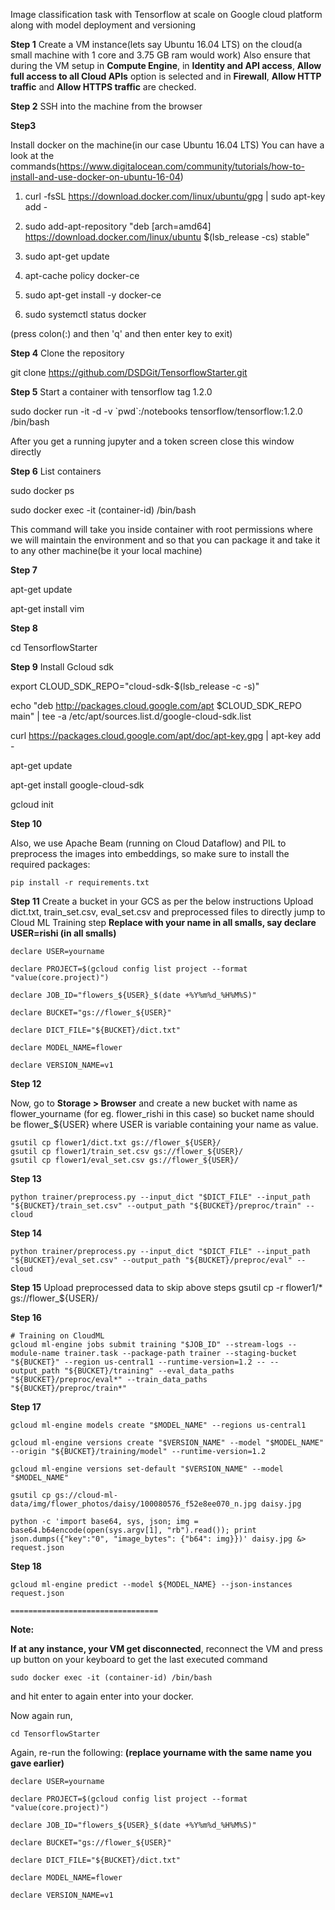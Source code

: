 Image classification task with Tensorflow at scale on Google cloud platform along with model deployment and versioning


**Step 1**
Create a VM instance(lets say Ubuntu 16.04 LTS) on the cloud(a small machine with 1 core and 3.75 GB ram would work)
Also ensure that during the VM setup in **Compute Engine**, in **Identity and API access**, **Allow full access to all Cloud APIs** option is selected and in **Firewall**, **Allow HTTP traffic** and **Allow HTTPS traffic** are checked.

**Step 2**
SSH into the machine from the browser

**Step3**

Install docker on the machine(in our case Ubuntu 16.04 LTS)
You can have a look at the commands(https://www.digitalocean.com/community/tutorials/how-to-install-and-use-docker-on-ubuntu-16-04)

1. curl -fsSL https://download.docker.com/linux/ubuntu/gpg | sudo apt-key add -

2. sudo add-apt-repository "deb [arch=amd64] https://download.docker.com/linux/ubuntu $(lsb_release -cs) stable"

3. sudo apt-get update

4. apt-cache policy docker-ce

5. sudo apt-get install -y docker-ce

6. sudo systemctl status docker

(press colon(:) and then 'q' and then enter key to exit)


**Step 4**
Clone the repository

git clone https://github.com/DSDGit/TensorflowStarter.git


**Step 5**
Start a container with tensorflow tag 1.2.0

sudo docker run -it -d -v \`pwd\`:/notebooks tensorflow/tensorflow:1.2.0 /bin/bash

After you get a running jupyter and a token screen close this window directly

**Step 6**
List containers

sudo docker ps

sudo docker exec -it (container-id) /bin/bash

This command will take you inside container with root permissions where we will maintain the environment and so that you can package it and take it to any other machine(be it your local machine)

**Step 7**

apt-get update

apt-get install vim

**Step 8**

cd TensorflowStarter

**Step 9**
Install Gcloud sdk

export CLOUD_SDK_REPO="cloud-sdk-$(lsb_release -c -s)"

echo "deb http://packages.cloud.google.com/apt $CLOUD_SDK_REPO main" | tee -a /etc/apt/sources.list.d/google-cloud-sdk.list

curl https://packages.cloud.google.com/apt/doc/apt-key.gpg | apt-key add -

apt-get update

apt-get install google-cloud-sdk

gcloud init

**Step 10**

Also, we use Apache Beam (running on Cloud Dataflow) and PIL to preprocess the images into embeddings, so make sure to install the required packages:
```
pip install -r requirements.txt
```

**Step 11**
Create a bucket in your GCS as per the below instructions
Upload dict.txt, train_set.csv, eval_set.csv and preprocessed files to directly jump to Cloud ML Training step
**Replace with your name in all smalls, say declare USER=rishi (in all smalls)**
```
declare USER=yourname
```
```
declare PROJECT=$(gcloud config list project --format "value(core.project)")
```
```
declare JOB_ID="flowers_${USER}_$(date +%Y%m%d_%H%M%S)"
```
```
declare BUCKET="gs://flower_${USER}"
```
```
declare DICT_FILE="${BUCKET}/dict.txt"
```
```
declare MODEL_NAME=flower
```
```
declare VERSION_NAME=v1
```

**Step 12**

Now, go to **Storage > Browser** and create a new bucket with name as flower_yourname (for eg. flower_rishi in this case)
so bucket name should be flower_${USER} where USER is variable containing your name as value. 
```
gsutil cp flower1/dict.txt gs://flower_${USER}/
gsutil cp flower1/train_set.csv gs://flower_${USER}/
gsutil cp flower1/eval_set.csv gs://flower_${USER}/
```


**Step 13**
```
python trainer/preprocess.py --input_dict "$DICT_FILE" --input_path "${BUCKET}/train_set.csv" --output_path "${BUCKET}/preproc/train" --cloud
```

**Step 14**
```
python trainer/preprocess.py --input_dict "$DICT_FILE" --input_path "${BUCKET}/eval_set.csv" --output_path "${BUCKET}/preproc/eval" --cloud
```

**Step 15**
Upload preprocessed data to skip above steps
gsutil cp -r flower1/* gs://flower_${USER}/


**Step 16**
```
# Training on CloudML
gcloud ml-engine jobs submit training "$JOB_ID" --stream-logs --module-name trainer.task --package-path trainer --staging-bucket "${BUCKET}" --region us-central1 --runtime-version=1.2 -- --output_path "${BUCKET}/training" --eval_data_paths "${BUCKET}/preproc/eval*" --train_data_paths "${BUCKET}/preproc/train*"
```

**Step 17**
```
gcloud ml-engine models create "$MODEL_NAME" --regions us-central1
```
```
gcloud ml-engine versions create "$VERSION_NAME" --model "$MODEL_NAME" --origin "${BUCKET}/training/model" --runtime-version=1.2
```
```
gcloud ml-engine versions set-default "$VERSION_NAME" --model "$MODEL_NAME"
```
```
gsutil cp gs://cloud-ml-data/img/flower_photos/daisy/100080576_f52e8ee070_n.jpg daisy.jpg
```
```
python -c 'import base64, sys, json; img = base64.b64encode(open(sys.argv[1], "rb").read()); print json.dumps({"key":"0", "image_bytes": {"b64": img}})' daisy.jpg &> request.json
```

**Step 18**
```
gcloud ml-engine predict --model ${MODEL_NAME} --json-instances request.json

=================================
````


**Note:**

**If at any instance, your VM get disconnected**, reconnect the VM and press up button on your keyboard to get the last executed command
```
sudo docker exec -it (container-id) /bin/bash
```
and hit enter to again enter into your docker.

Now again run, 
```
cd TensorflowStarter
```

Again, re-run the following: **(replace yourname with the same name you gave earlier)**
```
declare USER=yourname
```
```
declare PROJECT=$(gcloud config list project --format "value(core.project)")
```
```
declare JOB_ID="flowers_${USER}_$(date +%Y%m%d_%H%M%S)"
```
```
declare BUCKET="gs://flower_${USER}"
```
```
declare DICT_FILE="${BUCKET}/dict.txt"
```
```
declare MODEL_NAME=flower
```
```
declare VERSION_NAME=v1
```


